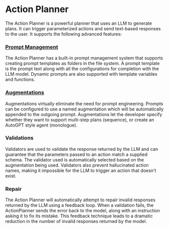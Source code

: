 # Action Planner

The Action Planner is a powerful planner that uses an LLM to generate plans. It can trigger parameterized actions and send text-based responses to the user. It supports the following advanced features:

### [Prompt Management](./PROMPTS.md)

The Action Planner has a built-in prompt management system that supports creating prompt templates as folders in the file system. A prompt template is the prompt text along with all the configurations for completion with the LLM model. Dynamic prompts are also supported with template variables and functions.

### [Augmentations](./AUGMENTATIONS.md)
Augmentations virtually eliminate the need for prompt engineering. Prompts
can be configured to use a named augmentation which will be automatically appended to the outgoing
prompt. Augmentations let the developer specify whether they want to support multi-step plans (sequence),
or create an AutoGPT style agent (monologue).

### Validations 
Validators are used to validate the response returned by the LLM and can guarantee
that the parameters passed to an action match a supplied schema. The validator used is automatically
selected based on the augmentation being used. Validators also prevent hallucinated action names,
making it impossible for the LLM to trigger an action that doesn't exist.

### Repair 
The Action Planner will automatically attempt to repair invalid responses returned by the
LLM using a feedback loop. When a validation fails, the ActionPlanner sends the error back to the
model, along with an instruction asking it to fix its mistake. This feedback technique leads to a
dramatic reduction in the number of invalid responses returned by the model.